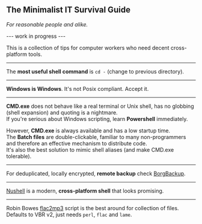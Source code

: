 ## The Minimalist IT Survival Guide
_For reasonable people and alike._

--- work in progress ---

This is a collection of tips for computer workers who need decent cross-platform tools.

---

The **most useful shell command** is `cd -` (change to previous directory).

---

**Windows is Windows**. It's not Posix compliant. Accept it.

---

**CMD.exe** does not behave like a real terminal or Unix shell, has no globbing (shell expansion) and quoting is a nightmare.\
If you're serious about Windows scripting, learn **Powershell** immediately.

However, **CMD.exe** is always available and has a low startup time.\
The **Batch files** are double-clickable, familiar to many non-programmers and therefore an effective mechanism to distribute code.\
It's also the best solution to mimic shell aliases (and make CMD.exe tolerable).

---

For deduplicated, locally encrypted, **remote backup** check [BorgBackup](https://www.borgbackup.org/).

---

[Nushell](https://www.nushell.sh/) is a modern, **cross-platform shell** that looks promising.

---

Robin Bowes [flac2mp3](https://github.com/robinbowes/flac2mp3) script is the best around for collection of files. Defaults to VBR v2, just needs `perl`, `flac` and `lame`.

